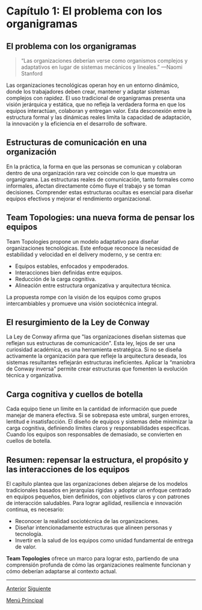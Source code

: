 # Capítulo 1: El problema con los organigramas

## El problema con los organigramas

> “Las organizaciones deberían verse como organismos complejos y adaptativos en lugar de sistemas mecánicos y lineales.” —Naomi Stanford

Las organizaciones tecnológicas operan hoy en un entorno dinámico, donde los trabajadores deben crear, mantener y adaptar sistemas complejos con rapidez. El uso tradicional de organigramas presenta una visión jerárquica y estática, que no refleja la verdadera forma en que los equipos interactúan, colaboran y entregan valor. Esta desconexión entre la estructura formal y las dinámicas reales limita la capacidad de adaptación, la innovación y la eficiencia en el desarrollo de software.

## Estructuras de comunicación en una organización

En la práctica, la forma en que las personas se comunican y colaboran dentro de una organización rara vez coincide con lo que muestra un organigrama. Las estructuras reales de comunicación, tanto formales como informales, afectan directamente cómo fluye el trabajo y se toman decisiones. Comprender estas estructuras ocultas es esencial para diseñar equipos efectivos y mejorar el rendimiento organizacional.

## Team Topologies: una nueva forma de pensar los equipos

Team Topologies propone un modelo adaptativo para diseñar organizaciones tecnológicas. Este enfoque reconoce la necesidad de estabilidad y velocidad en el delivery moderno, y se centra en:

* Equipos estables, enfocados y empoderados.
* Interacciones bien definidas entre equipos.
* Reducción de la carga cognitiva.
* Alineación entre estructura organizativa y arquitectura técnica.

La propuesta rompe con la visión de los equipos como grupos intercambiables y promueve una visión sociotécnica integral.

## El resurgimiento de la Ley de Conway

La Ley de Conway afirma que "las organizaciones diseñan sistemas que reflejan sus estructuras de comunicación". Esta ley, lejos de ser una curiosidad académica, es una herramienta estratégica. Si no se diseña activamente la organización para que refleje la arquitectura deseada, los sistemas resultantes reflejarán estructuras ineficientes. Aplicar la “maniobra de Conway inversa” permite crear estructuras que fomenten la evolución técnica y organizativa.

## Carga cognitiva y cuellos de botella

Cada equipo tiene un límite en la cantidad de información que puede manejar de manera efectiva. Si se sobrepasa este umbral, surgen errores, lentitud e insatisfacción. El diseño de equipos y sistemas debe minimizar la carga cognitiva, definiendo límites claros y responsabilidades específicas. Cuando los equipos son responsables de demasiado, se convierten en cuellos de botella.

## Resumen: repensar la estructura, el propósito y las interacciones de los equipos

El capítulo plantea que las organizaciones deben alejarse de los modelos tradicionales basados en jerarquías rígidas y adoptar un enfoque centrado en equipos pequeños, bien definidos, con objetivos claros y con patrones de interacción saludables. Para lograr agilidad, resiliencia e innovación continua, es necesario:

* Reconocer la realidad sociotécnica de las organizaciones.
* Diseñar intencionadamente estructuras que alineen personas y tecnología.
* Invertir en la salud de los equipos como unidad fundamental de entrega de valor.

**Team Topologies** ofrece un marco para lograr esto, partiendo de una comprensión profunda de cómo las organizaciones realmente funcionan y cómo deberían adaptarse al contexto actual.

---

[Anterior](https://github.com/wilfredoha/Team_topologies/tree/main/01_TEAMS_AS_THE_MEANS_OF_DELIVERY)   [Siguiente](https://github.com/wilfredoha/Team_topologies/blob/main/01_TEAMS_AS_THE_MEANS_OF_DELIVERY/02_Chapter_02.md)

[Menú Principal](https://github.com/wilfredoha/Team_topologies/tree/main)